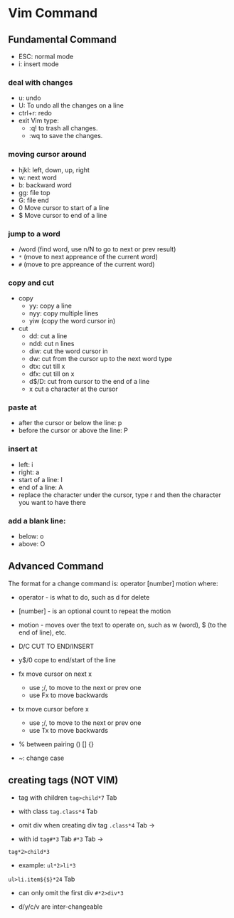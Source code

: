 # Vim Command

## Fundamental Command

- ESC: normal mode
- i: insert mode

### deal with changes
- u: undo
- U: To undo all the changes on a line
- ctrl+r: redo
- exit Vim type: 
  - <ESC> :q! <ENTER> to trash all changes.
  - <ESC> :wq <ENTER> to save the changes.

### moving cursor around
- hjkl: left, down, up, right
- w: next word
- b: backward word
- gg: file top
- G: file end
- 0 Move cursor to start of a line
- $ Move cursor to end of a line

### jump to a word
- /word (find word, use n/N to go to next or prev result)
- `*` (move to next appreance of the current word)
- `#` (move to pre appreance of the current word)

### copy and cut
- copy
  - yy: copy a line
  - nyy: copy multiple lines
  - yiw (copy the word cursor in)
- cut
  - dd: cut a line
  - ndd: cut n lines
  - diw: cut the word cursor in
  - dw: cut from the cursor up to the next word type
  - dtx: cut till x
  - dfx: cut till on x
  - d$/D: cut from cursor to the end of a line
  - x cut a character at the cursor

### paste at
- after the cursor or below the line: p
- before the cursor or above the line: P 

### insert at
- left: i
- right: a
- start of a line: I
- end of a line: A
- replace the character under the cursor, type r and then the character you want to have there

### add a blank line:
- below: o
- above: O


## Advanced Command
The format for a change command is: 
operator [number] motion
where:
- operator - is what to do, such as d for delete
- [number] - is an optional count to repeat the motion
- motion - moves over the text to operate on, such as w (word), $ (to the end of line), etc.

- D/C CUT TO END/INSERT
- y$/0 cope to end/start of the line
- fx move cursor on next x
  - use ;/, to move to the next or prev one
  - use Fx to move backwards
- tx move cursor before x
  - use ;/, to move to the next or prev one
  - use Tx to move backwards
- % between pairing () [] {}
- ~: change case

## creating tags (NOT VIM)
- tag with children
  `tag>child*7` Tab

- with class
  `tag.class*4` Tab

- omit div when creating div tag
  `.class*4` Tab -> <div>

- with id
  `tag#*3` Tab
  `#*3` Tab -> <div>

`tag*2>child*3`

- example: `ul*2>li*3`

`ul>li.item${$}*24` Tab

- can only omit the first div
  `#*2>div*3`

- d/y/c/v are inter-changeable
